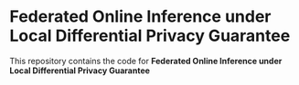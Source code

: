 # Federated Online Inference under Local Differential Privacy Guarantee
This repository contains the code for **Federated Online Inference under Local Differential Privacy Guarantee**
